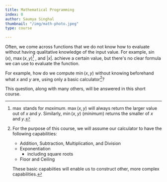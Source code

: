 ```yaml
---
title: Mathematical Programming
index: 0
author: Saumya Singhal
thumbnail: "/img/math-photo.jpeg"
type: course

---
```


Often, we come across functions that we do not know how to evaluate without having qualitative knowledge of the input value. For example, $\sin(x)$, $\max(x, y)$[^1] , and $|x|$.
achieve a certain value, but there's no clear formula we can use to evaluate the function.

For example, how do we compute  $\min(x,y)$  without knowing beforehand what  $x$  and  $y$  are, using only a basic calculator[^2]?

This question, along with many others, will be answered in this short course.

[^1]: $\max$ stands for *maximum*. $\max(x,y)$ will always return the larger value out of $x$ and $y$. Similarly, $\min(x,y)$ (*minimum*) returns the smaller of $x$ and $y$.

[^2]: For the purpose of this course, we will assume our calculator to have the following capabilities:
	* Addition, Subtraction, Multiplication, and Division
	* Exponentiation
		* including square roots
	* Floor and Ceiling

	These basic capabiities will enable us to construct other, more complex capabilities.
<!--stackedit_data:
eyJoaXN0b3J5IjpbMTMxODE1NTMxLDE2NzUyMTk3MzcsNzU2OD
QxMDMsLTE2MjY5MjQwOTQsODM2NzExOTEwLC0yMDM5MTM4ODk4
LDE3NjE2MTU1NzksLTEzOTk0Njc5Ml19
-->